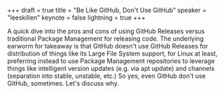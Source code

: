 +++
draft = true
title = "Be Like GitHub, Don't Use GitHub"
speaker = "leeskillen"
keynote = false
lightning = true
+++

A quick dive into the pros and cons of using GitHub Releases versus traditional Package Management for releasing code. The underlying earworm for takeaway is that GitHub doesn't use GitHub Releases for distribution of things like its Large File System support, for Linux at least, preferring instead to use Package Management repositories to leverage things like intelligent version updates (e.g. via apt update) and channels (separation into stable, unstable, etc.) So yes, even GitHub don't use GitHub, sometimes. Let's discuss why.